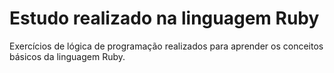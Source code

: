 <h1>Estudo realizado na linguagem Ruby</h1>
<p>Exercícios de lógica de programação realizados para aprender os conceitos básicos da linguagem Ruby.</p>
